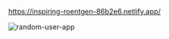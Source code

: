 https://inspiring-roentgen-86b2e6.netlify.app/

![random-user-app](https://user-images.githubusercontent.com/81515422/138594805-ef2c34db-c2f4-46cc-916d-b7faf31026bb.gif)
